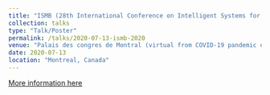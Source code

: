 ```yaml
---
title: "ISMB (28th International Conference on Intelligent Systems for Molecular Biology) 2020"
collection: talks
type: "Talk/Poster"
permalink: /talks/2020-07-13-ismb-2020
venue: "Palais des congres de Montral (virtual from COVID-19 pandemic of 2019)"
date: 2020-07-13
location: "Montreal, Canada"
---
```


[More information here](https://doi.org/10.7490/F1000RESEARCH.1118023.1)
